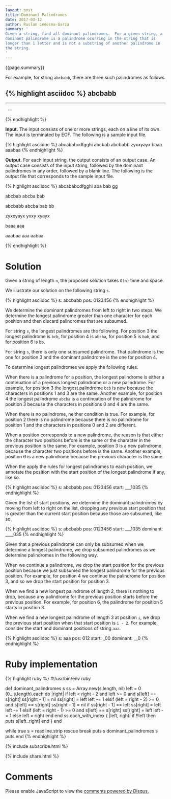 ```yaml
---
layout: post
title: Dominant Palindromes
date: 2017-03-12
author: Ruslan Ledesma-Garza
summary: '
Given a string, find all dominant palindromes.  For a given string, a
dominant palindrome is a palindrome ocurring in the string that is
longer than 1 letter and is not a substring of another palindrome in
the string.
'
---
```


{{page.summary}}

For example, for string `abcbabb`, there are three such
palindromes as follows.

{% highlight asciidoc %}
abcbabb
-----
   ---
     --
{% endhighlight %}

**Input.**
The input consists of one or more strings, each on a line of its own.
The input is terminated by EOF.  The following is a sample input
file.

{% highlight asciidoc %}
abcababcdfgghi
abcbab
abcbabb
zyxxyayx
baaa
aaabaa
{% endhighlight %}

**Output.**
For each input string, the output consists of an output case.
An output case consists of the input string, followed by the dominant
palindromes in any order, followed by a blank line.
The following is the output file that corresponds to the sample input
file.

{% highlight asciidoc %}
abcababcdfgghi
aba
bab
gg

abcbab
abcba
bab

abcbabb
abcba
bab
bb

zyxxyayx
yxxy
xyayx

baaa
aaa

aaabaa
aaa
aabaa

{% endhighlight %}

# Solution

Given a string of length `n`, the proposed solution takes `O(n)` time
and space.

We illustrate our solution on the following string `s`.

{% highlight asciidoc %}
  s: abcbabb
pos: 0123456
{% endhighlight %}

We determine the dominant palindromes from left to right in two steps.
We determine the longest palindrome greater than one character for
each position and then discard palindromes that are subsumed.

For string `s`, the longest palindromes are the following.  For
position 3 the longest palindrome is `bcb`, for position 4 is `abcba`,
for position 5 is `bab`, and for position 6 is `bb`.

For string `s`, there is only one subsumed palindrome.  That
palindrome is the one for position 3 and the dominant palindrome is
the one for position 4.

To determine longest palindromes we apply the following rules.

When there is a palindrome for a position, the longest palindrome is
either a continuation of a previous longest palindrome or a new
palindrome.  For example, for position 3 the longest palindrome `bcb`
is new because the characters in positions 1 and 3 are the
same. Another example, for position 4 the longest palindrome `abcba`
is a continuation of the palindrome for position 3 because the
characters in positions 0 and 4 are the same.

When there is no palindrome, neither condition is true.
For example, for position 2 there is no palindrome because there is no
palindrome for position 1 and the characters in positions 0 and 2 are
different.

When a position corresponds to a new palindrome, the reason is that
either the character two positions before is the same or the character
in the previous position is the same.  For example, position 3 is a
new palindrome because the character two positions before is the
same.  Another example, position 6 is a new palindrome because the
previous character is the same.

When the apply the rules for longest palindromes to each position, we
annotate the position with the start position of the longest
palindrome if any, like so.

{% highlight asciidoc %}
    s: abcbabb
  pos: 0123456
start: ___1035
{% endhighlight %}

Given the list of start positions, we determine the dominant
palindromes by moving from left to right on the list, dropping any
previous start position that is greater than the current start
position because those are subsumed, like so.


{% highlight asciidoc %}
       s: abcbabb
     pos: 0123456
   start: ___1035
dominant: ____035
{% endhighlight %}

Given that a previous palindrome can only be subsumed when we
determine a longest palindrome, we drop subsumed palindromes as we
determine palindromes in the following way.

When we continue a palindrome, we drop the start position for the
previous position because we just subsumed the longest palindrome for
the previous position.  For example, for position 4 we continue the
palindrome for position 3, and so we drop the start position for
position 3.

When we find a new longest palindrome of length 2, there is nothing to
drop, because any palindrome for the previous position starts before
the previous position.  For example, for position 6, the palindrome
for position 5 starts in position 3.

When we find a new longest palindrome of length 3 at position `i`, we
drop the previous start position when that start position is `i - 2`.
For example, consider the start and dominant positions of string
`aaa`.

{% highlight asciidoc %}
       s: aaa
     pos: 012
   start: _00
dominant: __0
{% endhighlight %}

# Ruby implementation

{% highlight ruby %}
#!/usr/bin/env ruby

def dominant_palindromes s
  ss = Array.new(s.length, nil)
  left = 0
  (0...s.length).each do |right|
    if left < right - 2 and left >= 0 and s[left] == s[right]
      ss[right - 1] = nil
      ss[right] = left
      left -= 1
    elsif (left = right - 2) >= 0 and s[left] == s[right]
      ss[right - 1] = nil if ss[right - 1] == left
      ss[right] = left
      left -= 1
    elsif (left = right - 1) >= 0 and s[left] == s[right]
      ss[right] = left
      left -= 1
    else
      left = right
    end
  end
  ss.each_with_index { |left, right| if !!left then puts s[left..right] end }
end

while true
  s = readline.strip rescue break
  puts s
  dominant_palindromes s
  puts
end
{% endhighlight %}

{% include subscribe.html %}

{% include share.html %}

# Comments

<div id="disqus_thread"></div>
<script>
    /**
     *  RECOMMENDED CONFIGURATION VARIABLES: EDIT AND UNCOMMENT THE SECTION BELOW TO INSERT DYNAMIC VALUES FROM YOUR PLATFORM OR CMS.
     *  LEARN WHY DEFINING THESE VARIABLES IS IMPORTANT: https://disqus.com/admin/universalcode/#configuration-variables
     */
    var disqus_config = function () {
        this.page.url = 'http://ruslanledesma.com/2017/03/12/dominant-palindromes.html';  // Replace PAGE_URL with your page's cbanonical URL variable
        this.page.identifier = '2017-03-12-dominant-palindromes'; // Replace PAGE_IDENTIFIER with your page's unique identifier variable
    };
    (function() {  // DON'T EDIT BELOW THIS LINE
        var d = document, s = d.createElement('script');

        s.src = '//definecode.disqus.com/embed.js';

        s.setAttribute('data-timestamp', +new Date());
        (d.head || d.body).appendChild(s);
    })();
</script>
<noscript>Please enable JavaScript to view the <a
        href="https://disqus.com/?ref_noscript"
        rel="nofollow">comments powered by Disqus.</a></noscript>
